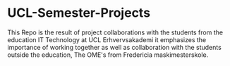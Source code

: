 # UCL-Semester-Projects

This Repo is the result of project collaborations with the students from the education IT Technology at UCL Erhvervsakademi
it emphasizes the importance of working together as well as collaboration with the students outside the education, 
The OME's from Fredericia maskimesterskole.
